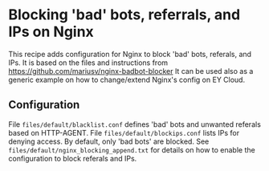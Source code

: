 # Blocking 'bad' bots, referrals, and IPs on Nginx #

This recipe adds configuration for Nginx to block 'bad'  bots, referals, and IPs.  It is based on the files and instructions from https://github.com/mariusv/nginx-badbot-blocker
It can be used also as a generic example on how to change/extend Nginx's config on EY Cloud.

## Configuration ##

File `files/default/blacklist.conf` defines 'bad' bots and unwanted referals  based on HTTP-AGENT.  File `files/default/blockips.conf` lists IPs for denying access.
By default, only 'bad bots' are blocked.  See `files/default/nginx_blocking_append.txt` for details on how to enable the configuration to block referals and IPs.
